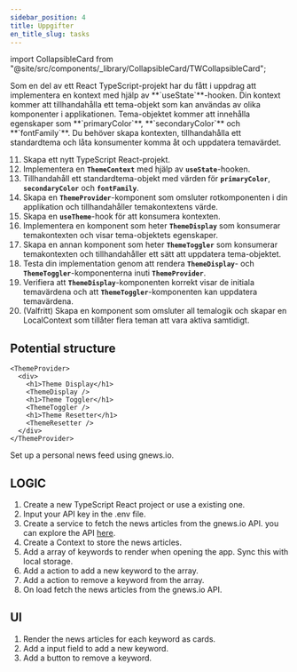 ```yaml
---
sidebar_position: 4
title: Uppgifter
en_title_slug: tasks
---
```


import CollapsibleCard from "@site/src/components/_library/CollapsibleCard/TWCollapsibleCard";


<CollapsibleCard title="Uppgift 1 -  Typescript-React Theme Context">
Som en del av ett React TypeScript-projekt har du fått i uppdrag att implementera en kontext med hjälp av **`useState`**-hooken. Din kontext kommer att tillhandahålla ett tema-objekt som kan användas av olika komponenter i applikationen. Tema-objektet kommer att innehålla egenskaper som **`primaryColor`**, **`secondaryColor`** och **`fontFamily`**. Du behöver skapa kontexten, tillhandahålla ett standardtema och låta konsumenter komma åt och uppdatera temavärdet.

11. Skapa ett nytt TypeScript React-projekt.
12. Implementera en **`ThemeContext`** med hjälp av **`useState`**-hooken.
13. Tillhandahåll ett standardtema-objekt med värden för **`primaryColor`**, **`secondaryColor`** och **`fontFamily`**.
14. Skapa en **`ThemeProvider`**-komponent som omsluter rotkomponenten i din applikation och tillhandahåller temakontextens värde.
15. Skapa en **`useTheme`**-hook för att konsumera kontexten.
16. Implementera en komponent som heter **`ThemeDisplay`** som konsumerar temakontexten och visar tema-objektets egenskaper.
17. Skapa en annan komponent som heter **`ThemeToggler`** som konsumerar temakontexten och tillhandahåller ett sätt att uppdatera tema-objektet.
18. Testa din implementation genom att rendera **`ThemeDisplay`**- och **`ThemeToggler`**-komponenterna inuti **`ThemeProvider`**.
19. Verifiera att **`ThemeDisplay`**-komponenten korrekt visar de initiala temavärdena och att **`ThemeToggler`**-komponenten kan uppdatera temavärdena.
20. (Valfritt) Skapa en komponent som omsluter all temalogik och skapar en LocalContext som tillåter flera teman att vara aktiva samtidigt.

## Potential structure

```tsx
<ThemeProvider>
  <div>
    <h1>Theme Display</h1>
    <ThemeDisplay />
    <h1>Theme Toggler</h1>
    <ThemeToggler />
    <h1>Theme Resetter</h1>
    <ThemeResetter />
  </div>
</ThemeProvider>
```
</CollapsibleCard>

<CollapsibleCard title="Uppgift 2 -  Personal news feed using gnews.io">

Set up a personal news feed using gnews.io.

## LOGIC
1. Create a new TypeScript React project or use a existing one.
2. Input your API key in the .env file.
3. Create a service to fetch the news articles from the gnews.io API. you can explore the API [here](https://docs.gnews.io/).
4. Create a Context to store the news articles.
5. Add a array of keywords to render when opening the app. Sync this with local storage.
5. Add a action to add a new keyword to the array.
6. Add a action to remove a keyword from the array.
7. On load fetch the news articles from the gnews.io API.

## UI
1. Render the news articles for each keyword as cards.
2. Add a input field to add a new keyword.
3. Add a button to remove a keyword.
</CollapsibleCard>